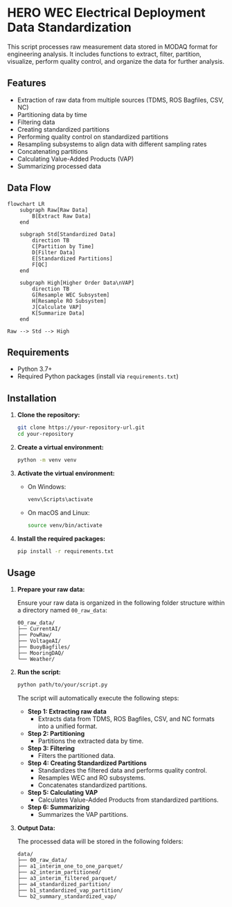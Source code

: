 # HERO WEC Electrical Deployment Data Standardization

This script processes raw measurement data stored in MODAQ format for engineering analysis. It includes functions to extract, filter, partition, visualize, perform quality control, and organize the data for further analysis.

## Features

- Extraction of raw data from multiple sources (TDMS, ROS Bagfiles, CSV, NC)
- Partitioning data by time
- Filtering data
- Creating standardized partitions
- Performing quality control on standardized partitions
- Resampling subsystems to align data with different sampling rates
- Concatenating partitions
- Calculating Value-Added Products (VAP)
- Summarizing processed data

## Data Flow

```mermaid
flowchart LR
    subgraph Raw[Raw Data]
        B[Extract Raw Data]
    end

    subgraph Std[Standardized Data]
        direction TB
        C[Partition by Time]
        D[Filter Data]
        E[Standardized Partitions]
        F[QC]
    end

    subgraph High[Higher Order Data\nVAP]
        direction TB
        G[Resample WEC Subsystem]
        H[Resample RO Subsystem]
        J[Calculate VAP]
        K[Summarize Data]
    end

Raw --> Std --> High
```

## Requirements

- Python 3.7+
- Required Python packages (install via `requirements.txt`)

## Installation

1. **Clone the repository:**

   ```sh
   git clone https://your-repository-url.git
   cd your-repository
   ```

2. **Create a virtual environment:**

   ```sh
   python -m venv venv
   ```

3. **Activate the virtual environment:**

   - On Windows:
     ```sh
     venv\Scripts\activate
     ```
   - On macOS and Linux:
     ```sh
     source venv/bin/activate
     ```

4. **Install the required packages:**
   ```sh
   pip install -r requirements.txt
   ```

## Usage

1. **Prepare your raw data:**

   Ensure your raw data is organized in the following folder structure within a directory named `00_raw_data`:

   ```
   00_raw_data/
   ├── CurrentAI/
   ├── PowRaw/
   ├── VoltageAI/
   ├── BuoyBagfiles/
   ├── MooringDAQ/
   └── Weather/
   ```

2. **Run the script:**

   ```sh
   python path/to/your/script.py
   ```

   The script will automatically execute the following steps:

   - **Step 1: Extracting raw data**
     - Extracts data from TDMS, ROS Bagfiles, CSV, and NC formats into a unified format.
   - **Step 2: Partitioning**
     - Partitions the extracted data by time.
   - **Step 3: Filtering**
     - Filters the partitioned data.
   - **Step 4: Creating Standardized Partitions**
     - Standardizes the filtered data and performs quality control.
     - Resamples WEC and RO subsystems.
     - Concatenates standardized partitions.
   - **Step 5: Calculating VAP**
     - Calculates Value-Added Products from standardized partitions.
   - **Step 6: Summarizing**
     - Summarizes the VAP partitions.

3. **Output Data:**

   The processed data will be stored in the following folders:

   ```
   data/
   ├── 00_raw_data/
   ├── a1_interim_one_to_one_parquet/
   ├── a2_interim_partitioned/
   ├── a3_interim_filtered_parquet/
   ├── a4_standardized_partition/
   ├── b1_standardized_vap_partition/
   └── b2_summary_standardized_vap/
   ```
